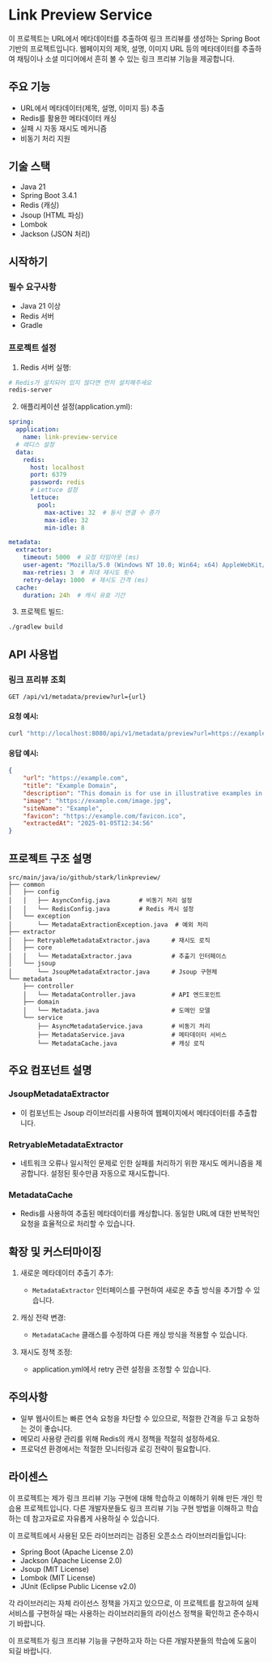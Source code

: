 # Link Preview Service

이 프로젝트는 URL에서 메타데이터를 추출하여 링크 프리뷰를 생성하는 Spring Boot 기반의 프로젝트입니다. 웹페이지의 제목, 설명, 이미지 URL 등의 메타데이터를 추출하여 채팅이나 소셜 미디어에서 흔히 볼 수 있는 링크 프리뷰 기능을 제공합니다.


## 주요 기능

- URL에서 메타데이터(제목, 설명, 이미지 등) 추출
- Redis를 활용한 메타데이터 캐싱
- 실패 시 자동 재시도 메커니즘
- 비동기 처리 지원

## 기술 스택

- Java 21
- Spring Boot 3.4.1
- Redis (캐싱)
- Jsoup (HTML 파싱)
- Lombok
- Jackson (JSON 처리)

## 시작하기

### 필수 요구사항

- Java 21 이상
- Redis 서버
- Gradle

### 프로젝트 설정

1. Redis 서버 실행:
```bash
# Redis가 설치되어 있지 않다면 먼저 설치해주세요
redis-server
```

2. 애플리케이션 설정(application.yml):
```yaml
spring:
  application:
    name: link-preview-service
  # 레디스 설정
  data:
    redis:
      host: localhost
      port: 6379
      password: redis
      # Lettuce 설정
      lettuce:
        pool:
          max-active: 32  # 동시 연결 수 증가
          max-idle: 32
          min-idle: 8

metadata:
  extractor:
    timeout: 5000  # 요청 타임아웃 (ms)
    user-agent: "Mozilla/5.0 (Windows NT 10.0; Win64; x64) AppleWebKit/537.36 (KHTML, like Gecko) Chrome/120.0.0.0 Safari/537.36"  # 크롬 User-Agent
    max-retries: 3  # 최대 재시도 횟수
    retry-delay: 1000  # 재시도 간격 (ms)
  cache:
    duration: 24h  # 캐시 유효 기간
```

3. 프로젝트 빌드:
```bash
./gradlew build
```

## API 사용법

### 링크 프리뷰 조회

```http
GET /api/v1/metadata/preview?url={url}
```

#### 요청 예시:
```bash
curl "http://localhost:8080/api/v1/metadata/preview?url=https://example.com"
```

#### 응답 예시:
```json
{
    "url": "https://example.com",
    "title": "Example Domain",
    "description": "This domain is for use in illustrative examples in documents.",
    "image": "https://example.com/image.jpg",
    "siteName": "Example",
    "favicon": "https://example.com/favicon.ico",
    "extractedAt": "2025-01-05T12:34:56"
}
```

## 프로젝트 구조 설명

```
src/main/java/io/github/stark/linkpreview/
├── common
│   ├── config
│   │   ├── AsyncConfig.java        # 비동기 처리 설정
│   │   └── RedisConfig.java        # Redis 캐시 설정
│   └── exception
│       └── MetadataExtractionException.java  # 예외 처리
├── extractor
│   ├── RetryableMetadataExtractor.java      # 재시도 로직
│   ├── core
│   │   └── MetadataExtractor.java           # 추출기 인터페이스
│   └── jsoup
│       └── JsoupMetadataExtractor.java      # Jsoup 구현체
└── metadata
    ├── controller
    │   └── MetadataController.java          # API 엔드포인트
    ├── domain
    │   └── Metadata.java                    # 도메인 모델
    └── service
        ├── AsyncMetadataService.java        # 비동기 처리
        ├── MetadataService.java             # 메타데이터 서비스
        └── MetadataCache.java               # 캐싱 로직
```

## 주요 컴포넌트 설명

### JsoupMetadataExtractor

- 이 컴포넌트는 Jsoup 라이브러리를 사용하여 웹페이지에서 메타데이터를 추출합니다.
### RetryableMetadataExtractor

- 네트워크 오류나 일시적인 문제로 인한 실패를 처리하기 위한 재시도 메커니즘을 제공합니다. 설정된 횟수만큼 자동으로 재시도합니다.

### MetadataCache

- Redis를 사용하여 추출된 메타데이터를 캐싱합니다. 동일한 URL에 대한 반복적인 요청을 효율적으로 처리할 수 있습니다.

## 확장 및 커스터마이징

1. 새로운 메타데이터 추출기 추가:
    - `MetadataExtractor` 인터페이스를 구현하여 새로운 추출 방식을 추가할 수 있습니다.

2. 캐싱 전략 변경:
    - `MetadataCache` 클래스를 수정하여 다른 캐싱 방식을 적용할 수 있습니다.

3. 재시도 정책 조정:
    - application.yml에서 retry 관련 설정을 조정할 수 있습니다.

## 주의사항

- 일부 웹사이트는 빠른 연속 요청을 차단할 수 있으므로, 적절한 간격을 두고 요청하는 것이 좋습니다.
- 메모리 사용량 관리를 위해 Redis의 캐시 정책을 적절히 설정하세요.
- 프로덕션 환경에서는 적절한 모니터링과 로깅 전략이 필요합니다.

## 라이센스

이 프로젝트는 제가 링크 프리뷰 기능 구현에 대해 학습하고 이해하기 위해 만든 개인 학습용 프로젝트입니다. 다른 개발자분들도 링크 프리뷰 기능 구현 방법을 이해하고 학습하는 데 참고자료로 자유롭게 사용하실 수 있습니다.

이 프로젝트에서 사용된 모든 라이브러리는 검증된 오픈소스 라이브러리들입니다:

- Spring Boot (Apache License 2.0)
- Jackson (Apache License 2.0)
- Jsoup (MIT License)
- Lombok (MIT License)
- JUnit (Eclipse Public License v2.0)

각 라이브러리는 자체 라이선스 정책을 가지고 있으므로, 이 프로젝트를 참고하여 실제 서비스를 구현하실 때는 사용하는 라이브러리들의 라이선스 정책을 확인하고 준수하시기 바랍니다.

이 프로젝트가 링크 프리뷰 기능을 구현하고자 하는 다른 개발자분들의 학습에 도움이 되길 바랍니다.